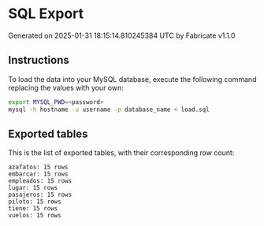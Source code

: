 # SQL Export

Generated on 2025-01-31 18:15:14.810245384 UTC by Fabricate v1.1.0

## Instructions

To load the data into your MySQL database, execute the following command replacing the values with your own:

```bash
export MYSQL_PWD=<password>
mysql -h hostname -u username -p database_name < load.sql
```

## Exported tables

This is the list of exported tables, with their corresponding row count:

    azafatos: 15 rows
    embarcar: 15 rows
    empleados: 15 rows
    lugar: 15 rows
    pasajeros: 15 rows
    piloto: 15 rows
    tiene: 15 rows
    vuelos: 15 rows